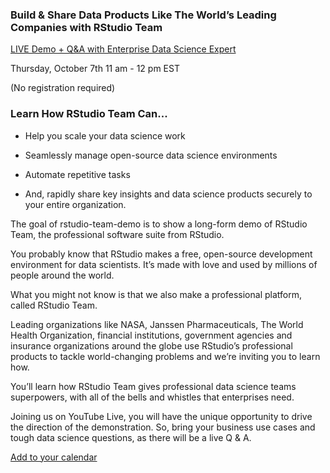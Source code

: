 ### Build & Share Data Products Like The World’s Leading Companies with RStudio Team

[LIVE Demo + Q&A with Enterprise Data Science Expert](https://www.rstudio.com/resources/build-and-share-data-products-like-the-worlds-leading-companies-with-rstudio-team/)

Thursday, October 7th 11 am - 12 pm EST

(No registration required)

### Learn How RStudio Team Can...


* Help you scale your data science work

* Seamlessly manage open-source data science environments

* Automate repetitive tasks

* And, rapidly share key insights and data science products securely to your entire organization.


The goal of rstudio-team-demo is to show a long-form demo of RStudio Team, the professional software suite from RStudio.

You probably know that RStudio makes a free, open-source development environment for data scientists. It’s made with love and used by millions of people around the world.

What you might not know is that we also make a professional platform, called RStudio Team.

Leading organizations like NASA, Janssen Pharmaceuticals, The World Health Organization, financial institutions, government agencies and insurance organizations around the globe use RStudio’s professional products to tackle world-changing problems and we’re inviting you to learn how.

You’ll learn how RStudio Team gives professional data science teams superpowers, with all of the bells and whistles that enterprises need.

Joining us on YouTube Live, you will have the unique opportunity to drive the direction of the demonstration. So, bring your business use cases and tough data science questions, as there will be a live Q & A.

[Add to your calendar](https://www.addevent.com/event/Wc9110077)
